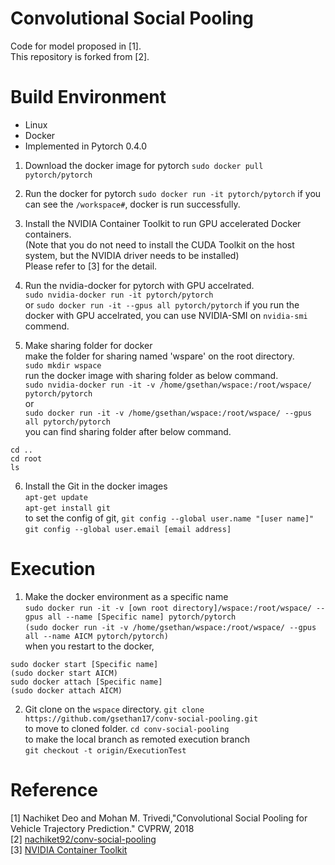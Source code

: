 # Convolutional Social Pooling
Code for model proposed in [1].  
This repository is forked from [2].  


# Build Environment
* Linux
* Docker
* Implemented in Pytorch 0.4.0

1. Download the docker image for pytorch
  ```sudo docker pull pytorch/pytorch```
  
2. Run the docker for pytorch
  ```sudo docker run -it pytorch/pytorch```
  if you can see the ```/workspace#```, docker is run successfully.
  
3. Install the NVIDIA Container Toolkit to run GPU accelerated Docker containers.  
   (Note that you do not need to install the CUDA Toolkit on the host system, but the NVIDIA driver needs to be installed)  
   Please refer to [3] for the detail.
   
4. Run the nvidia-docker for pytorch with GPU accelrated.   
```sudo nvidia-docker run -it pytorch/pytorch```  
or
```sudo docker run -it --gpus all pytorch/pytorch```
if you run the docker with GPU accelrated, you can use NVIDIA-SMI on ```nvidia-smi``` commend.

5. Make sharing folder for docker  
make the folder for sharing named 'wspare' on the root directory.  
```sudo mkdir wspace```  
run the docker image with sharing folder as below command.  
```sudo nvidia-docker run -it -v /home/gsethan/wspace:/root/wspace/ pytorch/pytorch```  
or  
```sudo docker run -it -v /home/gsethan/wspace:/root/wspace/ --gpus all pytorch/pytorch```  
you can find sharing folder after below command.  
  ```
  cd ..
  cd root
  ls
  ```  

6. Install the Git in the docker images   
```apt-get update```  
```apt-get install git```  
to set the config of git,
```git config --global user.name "[user name]"```  
```git config --global user.email [email address]```  

# Execution  
1. Make the docker environment as a specific name  
```sudo docker run -it -v [own root directory]/wspace:/root/wspace/ --gpus all --name [Specific name] pytorch/pytorch```  
```(sudo docker run -it -v /home/gsethan/wspace:/root/wspace/ --gpus all --name AICM pytorch/pytorch)```  
when you restart to the docker,
```
sudo docker start [Specific name]
(sudo docker start AICM)
sudo docker attach [Specific name]
(sudo docker attach AICM)
```

2. Git clone on the `wspace` directory.
```git clone https://github.com/gsethan17/conv-social-pooling.git```  
to move to cloned folder.
```cd conv-social-pooling```  
to make the local branch as remoted execution branch  
```git checkout -t origin/ExecutionTest```


# Reference
[1] Nachiket Deo and Mohan M. Trivedi,"Convolutional Social Pooling for Vehicle Trajectory Prediction." CVPRW, 2018  
[2] [nachiket92/conv-social-pooling](https://github.com/nachiket92/conv-social-pooling)  
[3] [NVIDIA Container Toolkit](https://github.com/NVIDIA/nvidia-docker)
